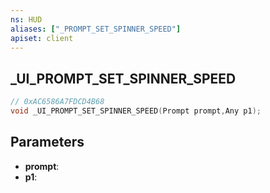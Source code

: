 ```yaml
---
ns: HUD
aliases: ["_PROMPT_SET_SPINNER_SPEED"]
apiset: client
---
```

## _UI_PROMPT_SET_SPINNER_SPEED

```c
// 0xAC6586A7FDCD4B68
void _UI_PROMPT_SET_SPINNER_SPEED(Prompt prompt,Any p1);
```


## Parameters
* **prompt**:
* **p1**:



